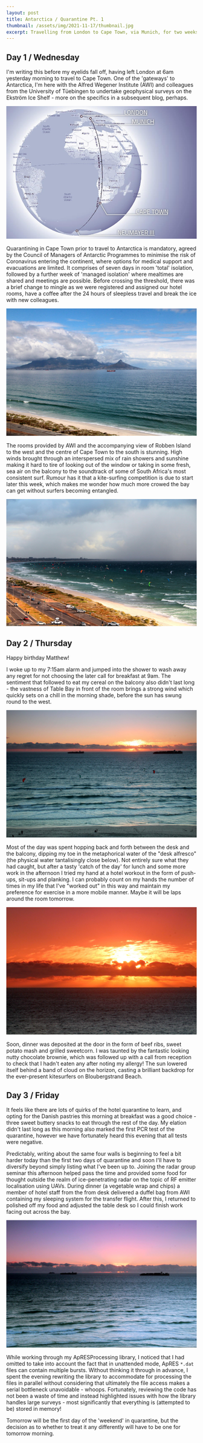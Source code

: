 ```yaml
---
layout: post
title: Antarctica / Quarantine Pt. 1
thumbnail: /assets/img/2021-11-17/thumbnail.jpg
excerpt: Travelling from London to Cape Town, via Munich, for two weeks of quarantine prior to fieldwork at Neumayer III and the Ekstr&ouml;m Ice Shelf with the ReMeltRadar project at the Univeristy of T&uuml;ebingen.
---
```

## Day 1 / Wednesday
I'm writing this before my eyelids fall off, having left London at 6am yesterday morning to travel to Cape Town.  One of the 'gateways' to Antarctica, I'm here with the Alfred Wegener Institute (AWI) and colleagues from the University of T&uuml;ebingen to undertake geophysical surveys on the Ekstr&ouml;m Ice Shelf - more on the specifics in a subsequent blog, perhaps.

![Map of Journey from London to Neumayer](/assets/img/2021-11-17/journey-map.jpg)

Quarantining in Cape Town prior to travel to Antarctica is mandatory, agreed by the Council of Managers of Antarctic Programmes to minimise the risk of Coronavirus entering the continent, where options for medical support and evacuations are limited.  It comprises of seven days in room 'total' isolation, followed by a further week of 'managed isolation' where mealtimes are shared and meetings are possible.  Before crossing the threshold, there was a brief change to mingle as we were registered and assigned our hotel rooms, have a coffee after the 24 hours of sleepless travel and break the ice with new colleagues.

![View across to Cape Town from Bloubergstrand](/assets/img/2021-11-17/cape-town-day.jpg)

The rooms provided by AWI and the accompanying view of Robben Island to the west and the centre of Cape Town to the south is stunning.  High winds brought through an interspersed mix of rain showers and sunshine making it hard to tire of looking out of the window or taking in some fresh, sea air on the balcony to the soundtrack of some of South Africa's most consistent surf.  Rumour has it that a kite-surfing competition is due to start later this week, which makes me wonder how much more crowed the bay can get without surfers becoming entangled.

![Kitesurfers in Table Bay](/assets/img/2021-11-17/kite-surfers.jpg)

## Day 2 / Thursday
Happy birthday Matthew!

I woke up to my 7:15am alarm and jumped into the shower to wash away any regret for not choosing the later call for breakfast at 9am.  The sentiment that followed to eat my cereal on the balcony also didn't last long - the vastness of Table Bay in front of the room brings a strong wind which quickly sets on a chill in the morning shade, before the sun has swung round to the west.

![Kitesurfers in Table Bay](/assets/img/2021-11-18/sunset-kite-surfers.jpg)

Most of the day was spent hopping back and forth between the desk and the balcony, dipping my toe in the metaphorical water of the "desk alfresco" (the physical water tantalisingly close below).  Not entirely sure what they had caught, but after a tasty 'catch of the day' for lunch and some more work in the afternoon I tried my hand at a hotel workout in the form of push-ups, sit-ups and planking.  I can probably count on my hands the number of times in my life that I've "worked out" in this way and maintain my preference for exercise in a more mobile manner.  Maybe it will be laps around the room tomorrow.

![Sunset across Table Bay](/assets/img/2021-11-18/sunset-clouds.jpg)

Soon, dinner was deposited at the door in the form of beef ribs, sweet potato mash and grilled sweetcorn.  I was taunted by the fantastic looking nutty chocolate brownie, which was followed up with a call from reception to check that I hadn't eaten any after noting my allergy!  The sun lowered itself behind a band of cloud on the horizon, casting a brilliant backdrop for the ever-present kitesurfers on Bloubergstrand Beach.

## Day 3 / Friday
It feels like there are lots of quirks of the hotel quarantine to learn, and opting for the Danish pastries this morning at breakfast was a good choice - three sweet buttery snacks to eat through the rest of the day.  My elation didn't last long as this morning also marked the first PCR test of the quarantine, however we have fortunately heard this evening that all tests were negative.

Predictably, writing about the same four walls is beginning to feel a bit harder today than the first two days of quarantine and soon I'll have to diversify beyond simply listing what I've been up to.  Joining the radar group seminar this afternoon helped pass the time and provided some food for thought outside the realm of ice-penetrating radar on the topic of RF emitter localisation using UAVs.  During dinner (a vegetable wrap and chips) a member of hotel staff from the from desk delivered a duffel bag from AWI containing my sleeping system for the transfer flight.  After this, I returned to polished off my food and adjusted the table desk so I could finish work facing out across the bay.

![Purple skies and moored cargo ships at sunset](/assets/img/2021-11-19/purple-sky.jpg)

While working through my ApRESProcessing library, I noticed that I had omitted to take into account the fact that in unattended mode, ApRES `*.dat` files can contain multiple bursts.  Without thinking it through in advance, I spent the evening rewriting the library to accommodate for processing the files in parallel without considering that ultimately the file access makes a serial bottleneck unavoidable - whoops.  Fortunately, reviewing the code has not been a waste of time and instead highlighted issues with how the library handles large surveys - most significantly that everything is (attempted to be) stored in memory!

Tomorrow will be the first day of the 'weekend' in quarantine, but the decision as to whether to treat it any differently will have to be one for tomorrow morning.